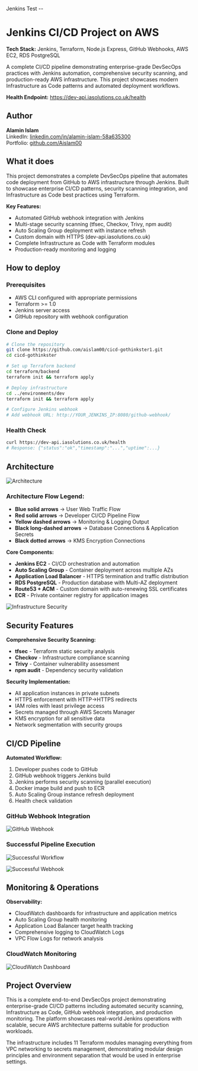 Jenkins Test --
# Jenkins CI/CD Project on AWS

**Tech Stack:** Jenkins, Terraform, Node.js Express, GitHub Webhooks, AWS EC2, RDS PostgreSQL

A complete CI/CD pipeline demonstrating enterprise-grade DevSecOps practices with Jenkins automation, comprehensive security scanning, and production-ready AWS infrastructure. This project showcases modern Infrastructure as Code patterns and automated deployment workflows.

**Health Endpoint:** https://dev-api.iasolutions.co.uk/health

## Author

**Alamin Islam**  
LinkedIn: [linkedin.com/in/alamin-islam-58a635300](https://www.linkedin.com/in/alamin-islam-58a635300)  
Portfolio: [github.com/Aislam00](https://github.com/Aislam00)

## What it does

This project demonstrates a complete DevSecOps pipeline that automates code deployment from GitHub to AWS infrastructure through Jenkins. Built to showcase enterprise CI/CD patterns, security scanning integration, and Infrastructure as Code best practices using Terraform.

**Key Features:**
- Automated GitHub webhook integration with Jenkins
- Multi-stage security scanning (tfsec, Checkov, Trivy, npm audit)
- Auto Scaling Group deployment with instance refresh
- Custom domain with HTTPS (dev-api.iasolutions.co.uk)
- Complete Infrastructure as Code with Terraform modules
- Production-ready monitoring and logging

## How to deploy

### Prerequisites
- AWS CLI configured with appropriate permissions
- Terraform >= 1.0
- Jenkins server access
- GitHub repository with webhook configuration

### Clone and Deploy

```bash
# Clone the repository
git clone https://github.com/aislam00/cicd-gothinkster1.git
cd cicd-gothinkster

# Set up Terraform backend
cd terraform/backend
terraform init && terraform apply

# Deploy infrastructure
cd ../environments/dev
terraform init && terraform apply

# Configure Jenkins webhook
# Add webhook URL: http://YOUR_JENKINS_IP:8080/github-webhook/
```

### Health Check

```bash
curl https://dev-api.iasolutions.co.uk/health
# Response: {"status":"ok","timestamp":"...","uptime":...}
```

## Architecture

![Architecture](screenshots/JENKINS-ARC-DIAGRAM.png)

### Architecture Flow Legend:
- **Blue solid arrows** → User Web Traffic Flow
- **Red solid arrows** → Developer CI/CD Pipeline Flow  
- **Yellow dashed arrows** → Monitoring & Logging Output
- **Black long-dashed arrows** → Database Connections & Application Secrets
- **Black dotted arrows** → KMS Encryption Connections

**Core Components:**
- **Jenkins EC2** - CI/CD orchestration and automation
- **Auto Scaling Group** - Container deployment across multiple AZs
- **Application Load Balancer** - HTTPS termination and traffic distribution
- **RDS PostgreSQL** - Production database with Multi-AZ deployment
- **Route53 + ACM** - Custom domain with auto-renewing SSL certificates
- **ECR** - Private container registry for application images

![Infrastructure Security](screenshots/tf-infra.png)

## Security Features

**Comprehensive Security Scanning:**
- **tfsec** - Terraform static security analysis
- **Checkov** - Infrastructure compliance scanning  
- **Trivy** - Container vulnerability assessment
- **npm audit** - Dependency security validation

**Security Implementation:**
- All application instances in private subnets
- HTTPS enforcement with HTTP→HTTPS redirects
- IAM roles with least privilege access
- Secrets managed through AWS Secrets Manager
- KMS encryption for all sensitive data
- Network segmentation with security groups

## CI/CD Pipeline

**Automated Workflow:**
1. Developer pushes code to GitHub
2. GitHub webhook triggers Jenkins build
3. Jenkins performs security scanning (parallel execution)
4. Docker image build and push to ECR
5. Auto Scaling Group instance refresh deployment
6. Health check validation

### GitHub Webhook Integration
![GitHub Webhook](screenshots/github-webhook.png)

### Successful Pipeline Execution
![Successful Workflow](screenshots/succesfful-webhook1.png)

![Successful Webhook](screenshots/succesful-wf.png)

## Monitoring & Operations

**Observability:**
- CloudWatch dashboards for infrastructure and application metrics
- Auto Scaling Group health monitoring
- Application Load Balancer target health tracking
- Comprehensive logging to CloudWatch Logs
- VPC Flow Logs for network analysis

### CloudWatch Monitoring
![CloudWatch Dashboard](screenshots/cloudwatch.png)

## Project Overview

This is a complete end-to-end DevSecOps project demonstrating enterprise-grade CI/CD patterns including automated security scanning, Infrastructure as Code, GitHub webhook integration, and production monitoring. The platform showcases real-world Jenkins operations with scalable, secure AWS architecture patterns suitable for production workloads.

The infrastructure includes 11 Terraform modules managing everything from VPC networking to secrets management, demonstrating modular design principles and environment separation that would be used in enterprise settings.